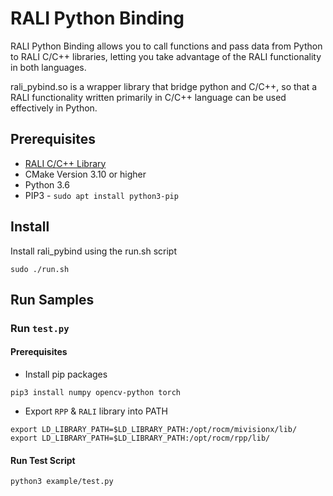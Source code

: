 # RALI Python Binding

RALI Python Binding allows you to call functions and pass data from Python to RALI C/C++ libraries, 
letting you take advantage of the RALI functionality in both languages. 

rali_pybind.so is a wrapper library that bridge python and C/C++, so that a RALI functionality 
written primarily in C/C++ language can be used effectively in Python.

## Prerequisites
* [RALI C/C++ Library](../rali#prerequisites)
* CMake Version 3.10 or higher
* Python 3.6 
* PIP3 - `sudo apt install python3-pip`

## Install 
Install rali_pybind using the run.sh script
```
sudo ./run.sh
```

## Run Samples

### Run `test.py`

#### Prerequisites

* Install pip packages
````
pip3 install numpy opencv-python torch
````

* Export `RPP` & `RALI` library into PATH
```
export LD_LIBRARY_PATH=$LD_LIBRARY_PATH:/opt/rocm/mivisionx/lib/
export LD_LIBRARY_PATH=$LD_LIBRARY_PATH:/opt/rocm/rpp/lib/
```
#### Run Test Script

```
python3 example/test.py
```
